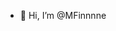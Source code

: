 - 👋 Hi, I’m @MFinnnne
<!---
MFinnnne/MFinnnne is a ✨ special ✨ repository because its `README.md` (this file) appears on your GitHub profile.
You can click the Preview link to take a look at your changes.
--->
